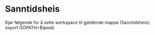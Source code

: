 # Sanntidsheis


Kjør følgende for å sette workspace til gjeldende mappe (Sanntidsheis):
export GOPATH=$(pwd)
